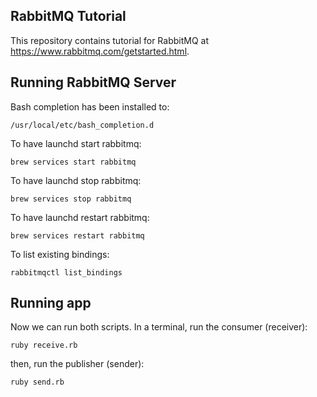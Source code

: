 ## RabbitMQ Tutorial

This repository contains tutorial for RabbitMQ at https://www.rabbitmq.com/getstarted.html.

## Running RabbitMQ Server
Bash completion has been installed to:
```
/usr/local/etc/bash_completion.d
```  

To have launchd start rabbitmq:
```
brew services start rabbitmq
```

To have launchd stop rabbitmq:
```
brew services stop rabbitmq
```

To have launchd restart rabbitmq:
```
brew services restart rabbitmq
```

To list existing bindings:
```
rabbitmqctl list_bindings
```  

## Running app
Now we can run both scripts. In a terminal, run the consumer (receiver):
```
ruby receive.rb
```

then, run the publisher (sender):
```
ruby send.rb
```